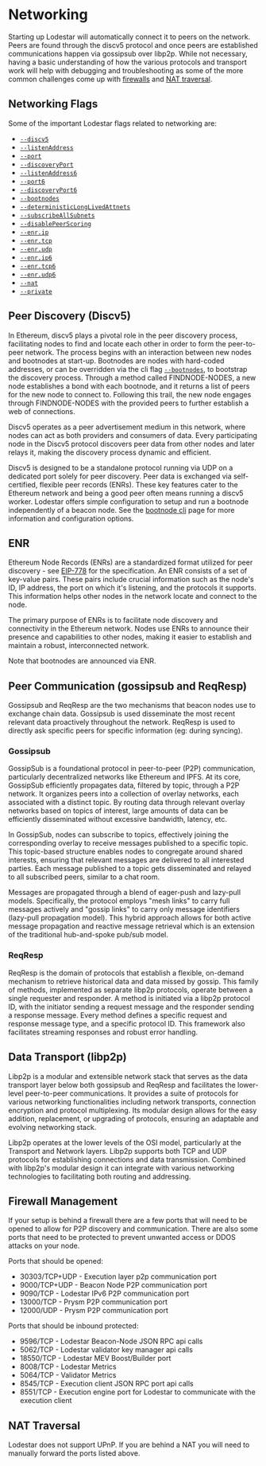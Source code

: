# Networking

Starting up Lodestar will automatically connect it to peers on the network. Peers are found through the discv5 protocol and once peers are established communications happen via gossipsub over libp2p. While not necessary, having a basic understanding of how the various protocols and transport work will help with debugging and troubleshooting as some of the more common challenges come up with [firewalls](#firewall-management) and [NAT traversal](#nat-traversal).

## Networking Flags

Some of the important Lodestar flags related to networking are:

- [`--discv5`](./beacon-cli.md#-discv5)
- [`--listenAddress`](./beacon-cli.md#-listenaddress)
- [`--port`](./beacon-cli.md#-port)
- [`--discoveryPort`](./beacon-cli.md#-discoveryport)
- [`--listenAddress6`](./beacon-cli.md#-listenaddress6)
- [`--port6`](./beacon-cli.md#-port6)
- [`--discoveryPort6`](./beacon-cli.md#-discoveryport6)
- [`--bootnodes`](./beacon-cli.md#-bootnodes)
- [`--deterministicLongLivedAttnets`](./beacon-cli.md#-deterministiclonglivedattnets)
- [`--subscribeAllSubnets`](./beacon-cli.md#-subscribeallsubnets)
- [`--disablePeerScoring`](./beacon-cli.md#-disablepeerscoring)
- [`--enr.ip`](./beacon-cli.md#-enrip)
- [`--enr.tcp`](./beacon-cli.md#-enrtcp)
- [`--enr.udp`](./beacon-cli.md#-enrudp)
- [`--enr.ip6`](./beacon-cli.md#-enrip6)
- [`--enr.tcp6`](./beacon-cli.md#-enrtcp6)
- [`--enr.udp6`](./beacon-cli.md#-enrudp6)
- [`--nat`](./beacon-cli.md#-nat)
- [`--private`](./beacon-cli.md#`-private`)

## Peer Discovery (Discv5)

In Ethereum, discv5 plays a pivotal role in the peer discovery process, facilitating nodes to find and locate each other in order to form the peer-to-peer network​. The process begins with an interaction between new nodes and bootnodes at start-up. Bootnodes are nodes with hard-coded addresses, or can be overridden via the cli flag [`--bootnodes`](./beacon-cli.md#-bootnodes), to bootstrap the discovery process​. Through a method called FINDNODE-NODES, a new node establishes a bond with each bootnode, and it returns a list of peers for the new node to connect to. Following this trail, the new node engages through FINDNODE-NODES with the provided peers to further establish a web of connections​.

Discv5 operates as a peer advertisement medium in this network, where nodes can act as both providers and consumers of data. Every participating node in the Discv5 protocol discovers peer data from other nodes and later relays it, making the discovery process dynamic and efficient​.

Discv5 is designed to be a standalone protocol running via UDP on a dedicated port solely for peer discovery. Peer data is exchanged via self-certified, flexible peer records (ENRs). These key features cater to the Ethereum network​ and being a good peer often means running a discv5 worker​. Lodestar offers simple configuration to setup and run a bootnode independently of a beacon node. See the [bootnode cli](../bootnode/bootnode-cli.md) page for more information and configuration options.

## ENR

Ethereum Node Records (ENRs) are a standardized format utilized for peer discovery - see [EIP-778](https://eips.ethereum.org/EIPS/eip-778) for the specification. An ENR consists of a set of key-value pairs. These pairs include crucial information such as the node's ID, IP address, the port on which it's listening, and the protocols it supports. This information helps other nodes in the network locate and connect to the node.

The primary purpose of ENRs is to facilitate node discovery and connectivity in the Ethereum network. Nodes use ENRs to announce their presence and capabilities to other nodes, making it easier to establish and maintain a robust, interconnected network.

Note that bootnodes are announced via ENR.

## Peer Communication (gossipsub and ReqResp)

Gossipsub and ReqResp are the two mechanisms that beacon nodes use to exchange chain data. Gossipsub is used disseminate the most recent relevant data proactively throughout the network. ReqResp is used to directly ask specific peers for specific information (eg: during syncing).

### Gossipsub

GossipSub is a foundational protocol in peer-to-peer (P2P) communication, particularly decentralized networks like Ethereum and IPFS. At its core, GossipSub efficiently propagates data, filtered by topic, through a P2P network. It organizes peers into a collection of overlay networks, each associated with a distinct topic. By routing data through relevant overlay networks based on topics of interest, large amounts of data can be efficiently disseminated without excessive bandwidth, latency, etc.

In GossipSub, nodes can subscribe to topics, effectively joining the corresponding overlay to receive messages published to a specific topic. This topic-based structure enables nodes to congregate around shared interests, ensuring that relevant messages are delivered to all interested parties. Each message published to a topic gets disseminated and relayed to all subscribed peers, similar to a chat room.

Messages are propagated through a blend of eager-push and lazy-pull models. Specifically, the protocol employs "mesh links" to carry full messages actively and "gossip links" to carry only message identifiers (lazy-pull propagation model). This hybrid approach allows for both active message propagation and reactive message retrieval​ which is an extension of the traditional hub-and-spoke pub/sub model.

### ReqResp

ReqResp is the domain of protocols that establish a flexible, on-demand mechanism to retrieve historical data and data missed by gossip. This family of methods, implemented as separate libp2p protocols, operate between a single requester and responder. A method is initiated via a libp2p protocol ID, with the initiator sending a request message and the responder sending a response message. Every method defines a specific request and response message type, and a specific protocol ID. This framework also facilitates streaming responses and robust error handling.

## Data Transport (libp2p)

Libp2p is a modular and extensible network stack that serves as the data transport layer below both gossipsub and ReqResp and facilitates the lower-level peer-to-peer communications. It provides a suite of protocols for various networking functionalities including network transports, connection encryption and protocol multiplexing. Its modular design allows for the easy addition, replacement, or upgrading of protocols, ensuring an adaptable and evolving networking stack.

Libp2p operates at the lower levels of the OSI model, particularly at the Transport and Network layers. Libp2p supports both TCP and UDP protocols for establishing connections and data transmission. Combined with libp2p's modular design it can integrate with various networking technologies to facilitating both routing and addressing.

## Firewall Management

If your setup is behind a firewall there are a few ports that will need to be opened to allow for P2P discovery and communication. There are also some ports that need to be protected to prevent unwanted access or DDOS attacks on your node.

Ports that should be opened:

- 30303/TCP+UDP - Execution layer p2p communication port
- 9000/TCP+UDP - Beacon Node P2P communication port
- 9090/TCP - Lodestar IPv6 P2P communication port
- 13000/TCP - Prysm P2P communication port
- 12000/UDP - Prysm P2P communication port

Ports that should be inbound protected:

- 9596/TCP - Lodestar Beacon-Node JSON RPC api calls
- 5062/TCP - Lodestar validator key manager api calls
- 18550/TCP - Lodestar MEV Boost/Builder port
- 8008/TCP - Lodestar Metrics
- 5064/TCP - Validator Metrics
- 8545/TCP - Execution client JSON RPC port api calls
- 8551/TCP - Execution engine port for Lodestar to communicate with the execution client

## NAT Traversal

Lodestar does not support UPnP. If you are behind a NAT you will need to manually forward the ports listed above.
